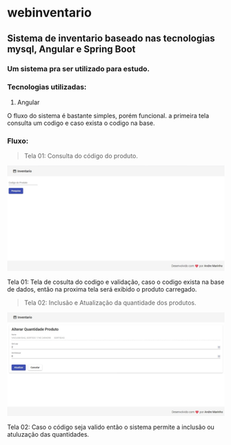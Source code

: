 # webinventario
## Sistema de inventario baseado nas tecnologias mysql, Angular e Spring Boot

### Um sistema  pra ser utilizado para estudo.

### Tecnologias utilizadas:

1. Angular 



<p> O fluxo do sistema é bastante simples, porém funcional.  a primeira tela consulta um codigo e caso exista o codigo na base. </p>

### Fluxo:

>Tela 01: Consulta do código do produto.


![Philadelphia's Magic Gardens. This place was so cool!](src/assets/img/1.jpg "Consulta dos produtos")

Tela 01: Tela de cosulta do codigo e validação, caso o codigo exista na base de dados, então na proxima tela será exibido o produto carregado. 






>Tela 02: Inclusão e Atualização da quantidade dos produtos.


![Philadelphia's Magic Gardens. This place was so cool!](src/assets/img/2.jpg "Atualização da quantidade")

Tela 02: Caso o código seja valido então o  sistema permite a inclusão ou atuluzação das quantidades.
